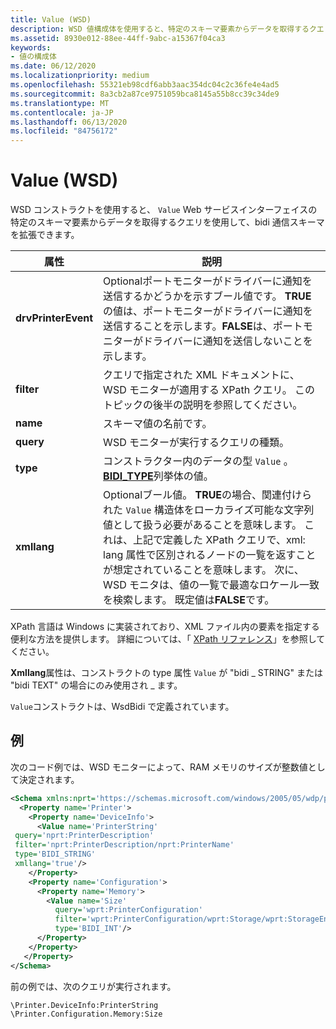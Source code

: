 ```yaml
---
title: Value (WSD)
description: WSD 値構成体を使用すると、特定のスキーマ要素からデータを取得するクエリを使用して、bidi 通信スキーマを拡張できます。
ms.assetid: 8930e012-88ee-44ff-9abc-a15367f04ca3
keywords:
- 値の構成体
ms.date: 06/12/2020
ms.localizationpriority: medium
ms.openlocfilehash: 55321eb98cdf6abb3aac354dc04c2c36fe4e4ad5
ms.sourcegitcommit: 8a3cb2a87ce9751059bca8145a55b8cc39c34de9
ms.translationtype: MT
ms.contentlocale: ja-JP
ms.lasthandoff: 06/13/2020
ms.locfileid: "84756172"
---
```

# <a name="value-wsd"></a>Value (WSD)

WSD コンストラクトを使用すると、 `Value` Web サービスインターフェイスの特定のスキーマ要素からデータを取得するクエリを使用して、bidi 通信スキーマを拡張できます。

| 属性 | 説明 |
|--|--|
| **drvPrinterEvent** | Optionalポートモニターがドライバーに通知を送信するかどうかを示すブール値です。 **TRUE**の値は、ポートモニターがドライバーに通知を送信することを示します。**FALSE**は、ポートモニターがドライバーに通知を送信しないことを示します。 |
| **filter** | クエリで指定された XML ドキュメントに、WSD モニターが適用する XPath クエリ。 このトピックの後半の説明を参照してください。 |
| **name** | スキーマ値の名前です。 |
| **query** | WSD モニターが実行するクエリの種類。 |
| **type** | コンストラクター内のデータの型 `Value` 。 [**BIDI_TYPE**](https://docs.microsoft.com/windows-hardware/drivers/ddi/winspool/ne-winspool-bidi_type)列挙体の値。 |
| **xmllang** | Optionalブール値。 **TRUE**の場合、関連付けられた `Value` 構造体をローカライズ可能な文字列値として扱う必要があることを意味します。 これは、上記で定義した XPath クエリで、xml: lang 属性で区別されるノードの一覧を返すことが想定されていることを意味します。 次に、WSD モニタは、値の一覧で最適なロケール一致を検索します。 既定値は**FALSE**です。 |

XPath 言語は Windows に実装されており、XML ファイル内の要素を指定する便利な方法を提供します。 詳細については、「 [XPath リファレンス](https://docs.microsoft.com/previous-versions/dotnet/netframework-4.0/ms256115(v=vs.100))」を参照してください。

**Xmllang**属性は、コンストラクトの type 属性 `Value` が "bidi \_ STRING" または "bidi TEXT" の場合にのみ使用され \_ ます。

`Value`コンストラクトは、WsdBidi で定義されています。

## <a name="example"></a>例

次のコード例では、WSD モニターによって、RAM メモリのサイズが整数値として決定されます。

```xml
<Schema xmlns:nprt='https://schemas.microsoft.com/windows/2005/05/wdp/print'>
  <Property name='Printer'>
    <Property name='DeviceInfo'>
      <Value name='PrinterString'
 query='nprt:PrinterDescription'
 filter='nprt:PrinterDescription/nprt:PrinterName'
 type='BIDI_STRING'
 xmllang='true'/>
    </Property>
    <Property name='Configuration'>
      <Property name='Memory'>
        <Value name='Size'
          query='wprt:PrinterConfiguration'
          filter='wprt:PrinterConfiguration/wprt:Storage/wprt:StorageEntry[wprt:Type="RAM"]/wprt:Size'
          type='BIDI_INT'/>
      </Property>
    </Property>
   </Property>
</Schema>
```

前の例では、次のクエリが実行されます。

```console
\Printer.DeviceInfo:PrinterString
\Printer.Configuration.Memory:Size
```
